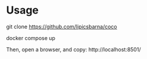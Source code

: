 # Usage
git clone https://github.com/lipicsbarna/coco

docker compose up

Then, open a browser, and copy:
http://localhost:8501/